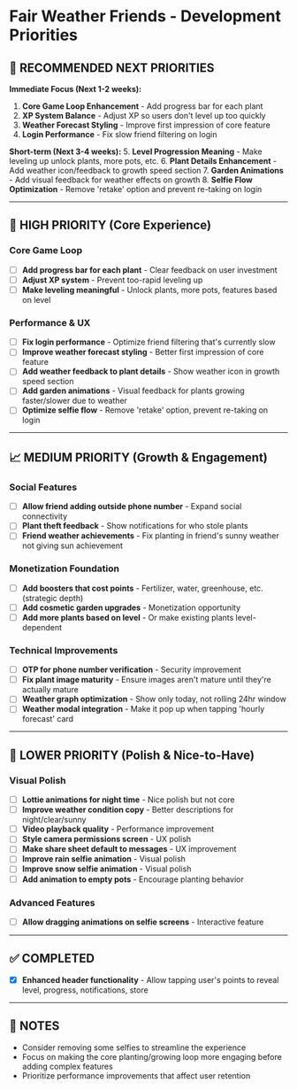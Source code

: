 # Fair Weather Friends - Development Priorities

## 🎯 **RECOMMENDED NEXT PRIORITIES**

**Immediate Focus (Next 1-2 weeks):**

1. **Core Game Loop Enhancement** - Add progress bar for each plant
2. **XP System Balance** - Adjust XP so users don't level up too quickly
3. **Weather Forecast Styling** - Improve first impression of core feature
4. **Login Performance** - Fix slow friend filtering on login

**Short-term (Next 3-4 weeks):**
5. **Level Progression Meaning** - Make leveling up unlock plants, more pots, etc.
6. **Plant Details Enhancement** - Add weather icon/feedback to growth speed section
7. **Garden Animations** - Add visual feedback for weather effects on growth
8. **Selfie Flow Optimization** - Remove 'retake' option and prevent re-taking on login

---

## 🚀 **HIGH PRIORITY (Core Experience)**

### Core Game Loop

- [ ] **Add progress bar for each plant** - Clear feedback on user investment
- [ ] **Adjust XP system** - Prevent too-rapid leveling up
- [ ] **Make leveling meaningful** - Unlock plants, more pots, features based on level

### Performance & UX

- [ ] **Fix login performance** - Optimize friend filtering that's currently slow
- [ ] **Improve weather forecast styling** - Better first impression of core feature
- [ ] **Add weather feedback to plant details** - Show weather icon in growth speed section
- [ ] **Add garden animations** - Visual feedback for plants growing faster/slower due to weather
- [ ] **Optimize selfie flow** - Remove 'retake' option, prevent re-taking on login

---

## 📈 **MEDIUM PRIORITY (Growth & Engagement)**

### Social Features

- [ ] **Allow friend adding outside phone number** - Expand social connectivity
- [ ] **Plant theft feedback** - Show notifications for who stole plants
- [ ] **Friend weather achievements** - Fix planting in friend's sunny weather not giving sun achievement

### Monetization Foundation

- [ ] **Add boosters that cost points** - Fertilizer, water, greenhouse, etc. (strategic depth)
- [ ] **Add cosmetic garden upgrades** - Monetization opportunity
- [ ] **Add more plants based on level** - Or make existing plants level-dependent

### Technical Improvements

- [ ] **OTP for phone number verification** - Security improvement
- [ ] **Fix plant image maturity** - Ensure images aren't mature until they're actually mature
- [ ] **Weather graph optimization** - Show only today, not rolling 24hr window
- [ ] **Weather modal integration** - Make it pop up when tapping 'hourly forecast' card

---

## 🎨 **LOWER PRIORITY (Polish & Nice-to-Have)**

### Visual Polish

- [ ] **Lottie animations for night time** - Nice polish but not core
- [ ] **Improve weather condition copy** - Better descriptions for night/clear/sunny
- [ ] **Video playback quality** - Performance improvement
- [ ] **Style camera permissions screen** - UX polish
- [ ] **Make share sheet default to messages** - UX improvement
- [ ] **Improve rain selfie animation** - Visual polish
- [ ] **Improve snow selfie animation** - Visual polish
- [ ] **Add animation to empty pots** - Encourage planting behavior

### Advanced Features

- [ ] **Allow dragging animations on selfie screens** - Interactive feature

---

## ✅ **COMPLETED**

- [x] **Enhanced header functionality** - Allow tapping user's points to reveal level, progress, notifications, store

---

## 📝 **NOTES**

- Consider removing some selfies to streamline the experience
- Focus on making the core planting/growing loop more engaging before adding complex features
- Prioritize performance improvements that affect user retention
